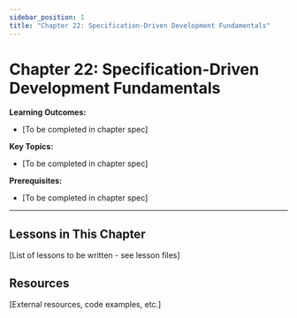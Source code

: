 ```yaml
---
sidebar_position: 1
title: "Chapter 22: Specification-Driven Development Fundamentals"
---
```


# Chapter 22: Specification-Driven Development Fundamentals

**Learning Outcomes:**
- [To be completed in chapter spec]

**Key Topics:**
- [To be completed in chapter spec]

**Prerequisites:**
- [To be completed in chapter spec]

---

## Lessons in This Chapter

[List of lessons to be written - see lesson files]

## Resources

[External resources, code examples, etc.]
